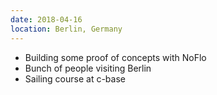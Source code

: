 ```yaml
---
date: 2018-04-16
location: Berlin, Germany
---
```

* Building some proof of concepts with NoFlo
* Bunch of people visiting Berlin
* Sailing course at c-base
